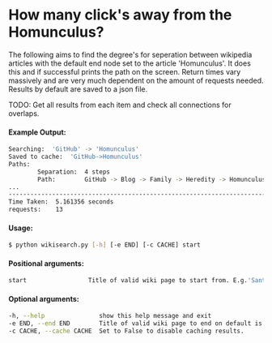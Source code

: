 # How many click's away from the Homunculus?

The following aims to find the degree's for seperation between wikipedia
articles with the default end node set to the article 'Homunculus'. It does this and if successful
prints the path on the screen. Return times vary massively and are very much dependent on the amount
of requests needed. Results by default are saved to a json file.

TODO:
Get all results from each item and check all connections for overlaps.

#### Example Output:
```bash
Searching:  'GitHub' -> 'Homunculus'
Saved to cache:  'GitHub->Homunculus'
Paths:
        Separation:  4 steps
        Path:        GitHub -> Blog -> Family -> Heredity -> Homunculus
...
--------------------------------------------------------------------------------
Time Taken:  5.161356 seconds
requests:    13
```

#### Usage:
```bash
$ python wikisearch.py [-h] [-e END] [-c CACHE] start
```

#### Positional arguments:
```bash
start                 Title of valid wiki page to start from. E.g.'Santa Claus'
```

#### Optional arguments:
```bash
-h, --help               show this help message and exit
-e END, --end END        Title of valid wiki page to end on default is'Homunclus'
-c CACHE, --cache CACHE  Set to False to disable caching results.
```
